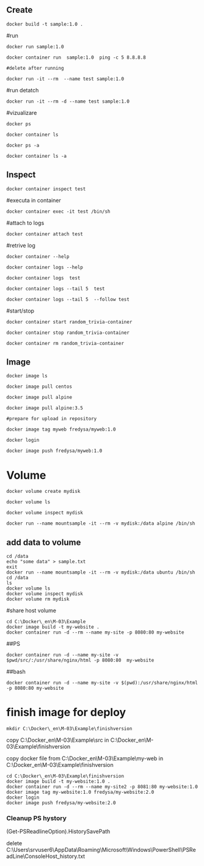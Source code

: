 ## Create

```
docker build -t sample:1.0 .
```


#run
```
docker run sample:1.0

docker container run  sample:1.0  ping -c 5 8.8.8.8

#delete after running

docker run -it --rm  --name test sample:1.0
```

#run detatch
```
docker run -it --rm -d --name test sample:1.0
```


#vizualizare

```
docker ps

docker container ls

docker ps -a

docker container ls -a

```

## Inspect

```
docker container inspect test
```


#executa in container
```
docker container exec -it test /bin/sh
```


#attach to logs
```
docker container attach test
```


#retrive log

```
docker container --help

docker container logs --help

docker container logs  test

docker container logs --tail 5  test

docker container logs --tail 5  --follow test
```


#start/stop
```
docker container start random_trivia-container

docker container stop random_trivia-container

docker container rm random_trivia-container
```

## Image

```
docker image ls

docker image pull centos

docker image pull alpine

docker image pull alpine:3.5

#prepare for upload in repository

docker image tag myweb fredysa/myweb:1.0 

docker login

docker image push fredysa/myweb:1.0 
```

# Volume

```
docker volume create mydisk 

docker volume ls

docker volume inspect mydisk 

docker run --name mountsample -it --rm -v mydisk:/data alpine /bin/sh 
```

## add data to volume
```
cd /data
echo "some data" > sample.txt
exit
docker run --name mountsample -it --rm -v mydisk:/data ubuntu /bin/sh 
cd /data
ls
docker volume ls
docker volume inspect mydisk
docker volume rm mydisk
```

#share host volume

```
cd C:\Docker\_en\M-03\Example
docker image build -t my-website .
docker container run -d --rm --name my-site -p 8080:80 my-website
```

##PS 
```
docker container run -d --name my-site -v $pwd/src/:/usr/share/nginx/html -p 8080:80  my-website
```
##bash
```
docker container run -d --name my-site -v $(pwd):/usr/share/nginx/html -p 8080:80 my-website
```
# finish image for deploy

```
mkdir C:\Docker\_en\M-03\Example\finishversion

```
copy C:\Docker\_en\M-03\Example\src in C:\Docker\_en\M-03\Example\finishversion

copy docker file from C:\Docker\_en\M-03\Example\my-web in  C:\Docker\_en\M-03\Example\finishversion

```
cd C:\Docker\_en\M-03\Example\finishversion
docker image build -t my-website:1.0 .
docker container run -d --rm --name my-site2 -p 8081:80 my-website:1.0
docker image tag my-website:1.0 fredysa/my-website:2.0
docker login
docker image push fredysa/my-website:2.0
```



### Cleanup PS hystory
(Get-PSReadlineOption).HistorySavePath

delete C:\Users\srvuser6\AppData\Roaming\Microsoft\Windows\PowerShell\PSReadLine\ConsoleHost_history.txt

